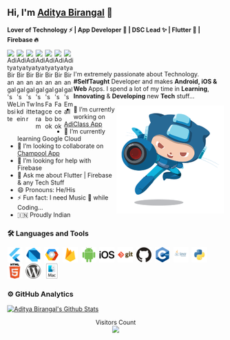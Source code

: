 ## Hi, I'm [Aditya Birangal](https://birangal.com) 👋
<b>Lover of Technology ⚡ | App Developer 📱 | DSC Lead ✨ | Flutter 💙 | Firebase 🔥</b>

<a href="https://birangal.com">
  <img align="left" alt="Aditya Birangal's Website" width="22px" src="https://cdn.jsdelivr.net/npm/simple-icons@v3/icons/safari.svg" />
</a>

<a href="https://linkedin.com/in/AdityaBirangal">
  <img align="left" alt="Aditya Birangal's Linkdein" width="22px" src="https://cdn.jsdelivr.net/npm/simple-icons@v3/icons/linkedin.svg" />
</a>

<a href="https://twitter.com/AdityaBirangal">
  <img align="left" alt="Aditya Birangal's Twitter" width="22px" src="https://cdn.jsdelivr.net/npm/simple-icons@v3/icons/twitter.svg" />
</a>

<a href="https://instagram.com/Aditya.Birangal">
  <img align="left" alt="Aditya Birangal's Instagram" width="22px" src="https://cdn.jsdelivr.net/npm/simple-icons@v3/icons/instagram.svg" />
</a>

<a href="https://www.facebook.com/AdityaBirangal">
  <img align="left" alt="Aditya Birangal's Facebook" width="22px" src="https://cdn.jsdelivr.net/npm/simple-icons@v3/icons/facebook.svg" />
</a>

<a href="https://stackoverflow.com/users/13450398/aditya-birangal">
  <img align="left" alt="Aditya Birangal's Facebook" width="22px" src="https://cdn.jsdelivr.net/npm/simple-icons@v3/icons/stackoverflow.svg" />
</a>

<a href="mailto:aditya@birangal.com">
  <img align="left" alt="Aditya Birangal's Email" width="22px" src="https://cdn.jsdelivr.net/npm/simple-icons@v3/icons/gmail.svg" />
</a>

<br/>
<br/>

I'm extremely passionate about Technology.
<b>#SelfTaught</b> Developer and makes <b>Android, iOS & Web </b>Apps.
I spend a lot of my time in <b>Learning</b>, <b>Innovating</b> & <b>Developing</b> new <b>Tech</b> stuff...

<img align ="right" src = "https://github.com/AdityaBirangal/AdityaBirangal/blob/master/megacat.png" width="250" height="250">

- 🔭 I’m currently working on [AdiClass App](https://adiclass.birangal.com)
- 🌱 I’m currently learning Google Cloud
- 👯 I’m looking to collaborate on [Champool App](https://github.com/AdityaBirangal/champool)
- 🤔 I’m looking for help with Firebase
- 💬 Ask me about Flutter | Firebase & any Tech Stuff
- 😄 Pronouns: He/His
- ⚡ Fun fact: I need Music 🎵 while Coding...
- 🇮🇳 Proudly Indian

### 🛠 Languages and Tools

<img height="35" src="https://raw.githubusercontent.com/github/explore/80688e429a7d4ef2fca1e82350fe8e3517d3494d/topics/flutter/flutter.png">&nbsp;
<img height="35" src="https://raw.githubusercontent.com/github/explore/80688e429a7d4ef2fca1e82350fe8e3517d3494d/topics/dart/dart.png">&nbsp;
<img height="35" src="https://raw.githubusercontent.com/github/explore/62b74b4ac11782e90fa7c275d62ad1a2855d403d/topics/google-cloud/google-cloud.png">&nbsp;
<img height="35" src="https://raw.githubusercontent.com/github/explore/80688e429a7d4ef2fca1e82350fe8e3517d3494d/topics/firebase/firebase.png">&nbsp;
<img height="35" src="https://raw.githubusercontent.com/github/explore/80688e429a7d4ef2fca1e82350fe8e3517d3494d/topics/android/android.png">&nbsp;
<img height="35" src="https://raw.githubusercontent.com/github/explore/80688e429a7d4ef2fca1e82350fe8e3517d3494d/topics/ios/ios.png">&nbsp;
<img height="35" src="https://raw.githubusercontent.com/github/explore/80688e429a7d4ef2fca1e82350fe8e3517d3494d/topics/git/git.png">&nbsp;
<img height="35" src="https://raw.githubusercontent.com/github/explore/80688e429a7d4ef2fca1e82350fe8e3517d3494d/topics/github-api/github-api.png">&nbsp;
<img height="35" src="https://raw.githubusercontent.com/github/explore/80688e429a7d4ef2fca1e82350fe8e3517d3494d/topics/cpp/cpp.png">&nbsp;
<img height="35" src="https://raw.githubusercontent.com/github/explore/80688e429a7d4ef2fca1e82350fe8e3517d3494d/topics/java/java.png">&nbsp;
<img height="35" src="https://raw.githubusercontent.com/github/explore/80688e429a7d4ef2fca1e82350fe8e3517d3494d/topics/python/python.png">&nbsp;
<img height="35" src="https://raw.githubusercontent.com/github/explore/80688e429a7d4ef2fca1e82350fe8e3517d3494d/topics/html/html.png">&nbsp;
<img height="35" src="https://raw.githubusercontent.com/github/explore/80688e429a7d4ef2fca1e82350fe8e3517d3494d/topics/wordpress/wordpress.png">&nbsp;
<img height="35" src="https://raw.githubusercontent.com/github/explore/80688e429a7d4ef2fca1e82350fe8e3517d3494d/topics/macos/macos.png">&nbsp;

### ⚙️ GitHub Analytics
[![Aditya Birangal's Github Stats](https://github-readme-stats.vercel.app/api?username=AdityaBirangal)](https://github-readme-stats.vercel.app/api?username=AdityaBirangal)


 <p align="center"> 
  Visitors Count<br>
  <img src="https://profile-counter.glitch.me/AdityaBirangal/count.svg" />
</p>
